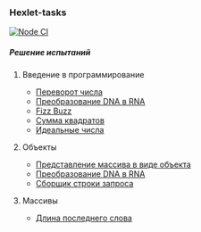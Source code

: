 ### Hexlet-tasks

[![Node CI](https://github.com/Rema04Dev/hexlet-tasks/workflows/NodeCI/badge.svg)](https://github.com/Rema04Dev/hexlet-tasks/actions/workflows/check.yml)

##### Решение испытаний

1. Введение в программирование

   - [Переворот числа](introduction/reverse-number.js)
   - [Преобразование DNA в RNA](introduction/dnaToRna.js)
   - [Fizz Buzz](introduction/fizzBuzz.js)
   - [Сумма квадратов](introduction/sumSquareDifference.js)
   - [Идеальные числа](introduction/isPerfect.js)

2. Объекты

   - [Представление массива в виде объекта](objects/fromPairs.js)
   - [Преобразование DNA в RNA](objects/dnaToRna.js)
   - [Сборщик строки запроса](objects/buildQueryString.js)

3. Массивы
   - [Длина последнего слова](arrays/getLastWordLength.js)
